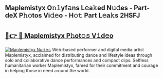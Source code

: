 ## Maplemistyx O𝚗𝚕yf𝚊ns L𝚎a𝚔ed N𝚞𝚍es - Part-deX P𝚑𝚘tos Vi𝚍𝚎o - H𝚘𝚝 Part L𝚎a𝚔s 2HSFJ

# <h2><a href="http://kfesabt.oniu.top/?m=Maplemistyx">🔗👉 🔴 Maplemistyx P𝚑ot𝚘𝚜 V𝚒d𝚎o</a></h2>

[![Maplemistyx Nu𝚍e𝚜](https://i.imgur.com/0qMVB7G.gif)](http://kfesabt.oniu.top/?m=Maplemistyx)
Web-based performer and digital media artist Maplemistyx, acclaimed for distributing dance and lifestyle ideas through solo and collaborative dance performances and compact clips. Selfless humanitarian worker Maplemistyx, famed for their commitment and courage in helping those in need around the world.  
